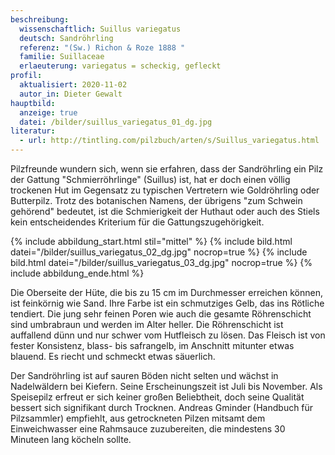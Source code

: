 ```yaml
---
beschreibung:
  wissenschaftlich: Suillus variegatus
  deutsch: Sandröhrling
  referenz: "(Sw.) Richon & Roze 1888 "
  familie: Suillaceae
  erlaeuterung: variegatus = scheckig, gefleckt
profil:
  aktualisiert: 2020-11-02
  autor_in: Dieter Gewalt
hauptbild:
  anzeige: true
  datei: /bilder/suillus_variegatus_01_dg.jpg
literatur:
  - url: http://tintling.com/pilzbuch/arten/s/Suillus_variegatus.html
---
```

Pilzfreunde wundern sich, wenn sie erfahren, dass der Sandröhrling ein Pilz der Gattung "Schmierröhrlinge" (Suillus) ist, hat er doch einen völlig trockenen Hut im Gegensatz zu typischen Vertretern wie Goldröhrling oder Butterpilz. Trotz des botanischen Namens, der übrigens "zum Schwein gehörend" bedeutet, ist die Schmierigkeit der Huthaut oder auch des Stiels kein entscheidendes Kriterium für die Gattungszugehörigkeit.

{% include abbildung_start.html stil="mittel" %}
{% include bild.html datei="/bilder/suillus_variegatus_02_dg.jpg" nocrop=true %}
{% include bild.html datei="/bilder/suillus_variegatus_03_dg.jpg" nocrop=true %}
{% include abbildung_ende.html %}

Die Oberseite der Hüte, die bis zu 15 cm im Durchmesser erreichen können, ist feinkörnig wie Sand. Ihre Farbe ist ein schmutziges Gelb, das ins Rötliche tendiert. Die jung sehr feinen Poren wie auch die gesamte Röhrenschicht sind umbrabraun und werden im Alter heller. Die Röhrenschicht ist auffallend dünn und nur schwer vom Hutfleisch zu lösen. Das Fleisch ist von fester Konsistenz, blass- bis safrangelb, im Anschnitt mitunter etwas blauend. Es riecht und schmeckt etwas säuerlich.

Der Sandröhrling ist auf sauren Böden nicht selten und wächst in Nadelwäldern bei Kiefern. Seine Erscheinungszeit ist Juli bis November. Als Speisepilz erfreut er sich keiner großen Beliebtheit, doch seine Qualität bessert sich signifikant durch Trocknen. Andreas Gminder (Handbuch für Pilzsammler) empfiehlt, aus getrockneten Pilzen mitsamt dem Einweichwasser eine Rahmsauce zuzubereiten, die mindestens 30 Minuteen lang köcheln sollte.
